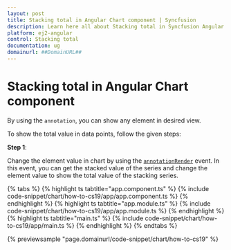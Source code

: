 ```yaml
---
layout: post
title: Stacking total in Angular Chart component | Syncfusion
description: Learn here all about Stacking total in Syncfusion Angular Chart component of Syncfusion Essential JS 2 and more.
platform: ej2-angular
control: Stacking total 
documentation: ug
domainurl: ##DomainURL##
---
```


# Stacking total in Angular Chart component

By using the `annotation`, you can show any element in desired view.

To show the total value in data points, follow the given steps:

**Step 1**:

Change the element value in chart by using the [`annotationRender`](https://ej2.syncfusion.com/angular/documentation/api/chart/chartModel/#annotationrender)
event. In this event, you can get the stacked value of the series and change the element value to show the total
value of the stacking series.

{% tabs %}
{% highlight ts tabtitle="app.component.ts" %}
{% include code-snippet/chart/how-to-cs19/app/app.component.ts %}
{% endhighlight %}
{% highlight ts tabtitle="app.module.ts" %}
{% include code-snippet/chart/how-to-cs19/app/app.module.ts %}
{% endhighlight %}
{% highlight ts tabtitle="main.ts" %}
{% include code-snippet/chart/how-to-cs19/app/main.ts %}
{% endhighlight %}
{% endtabs %}
  
{% previewsample "page.domainurl/code-snippet/chart/how-to-cs19" %}